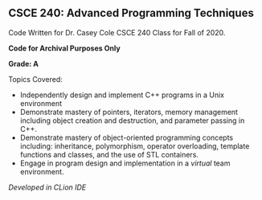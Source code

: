 ## CSCE 240: Advanced Programming Techniques
Code Written for Dr. Casey Cole CSCE 240 Class for Fall of 2020.

**Code for Archival Purposes Only**

**Grade: A**

Topics Covered: 
* Independently design and implement C++ programs in a Unix environment
* Demonstrate mastery of pointers, iterators, memory management including object
creation and destruction, and parameter passing in C++.
* Demonstrate mastery of object-oriented programming concepts including: inheritance,
polymorphism, operator overloading, template functions and classes, and the use of STL
containers.
* Engage in program design and implementation in a *virtual* team environment.


*Developed in CLion IDE*
